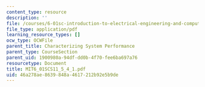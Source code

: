 ```yaml
---
content_type: resource
description: ''
file: /courses/6-01sc-introduction-to-electrical-engineering-and-computer-science-i-spring-2011/46a278ae8639848a4617212b92e5b9de_MIT6_01SCS11_5_4_1.pdf
file_type: application/pdf
learning_resource_types: []
ocw_type: OCWFile
parent_title: Characterizing System Performance
parent_type: CourseSection
parent_uid: 1900980a-94df-dd0b-4f70-fee6ba697a76
resourcetype: Document
title: MIT6_01SCS11_5_4_1.pdf
uid: 46a278ae-8639-848a-4617-212b92e5b9de
---
```

